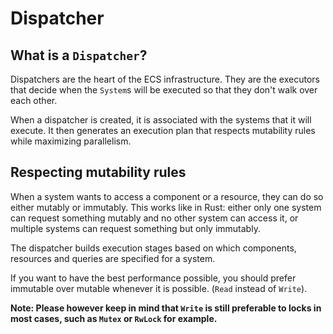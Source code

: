 # Dispatcher

## What is a `Dispatcher`?

Dispatchers are the heart of the ECS infrastructure. They are the executors that decide when the `System`s will be executed so that they don't walk over each other.

When a dispatcher is created, it is associated with the systems that it will execute. It then generates an execution plan that respects mutability rules while maximizing parallelism.

## Respecting mutability rules

When a system wants to access a component or a resource, they can do so either mutably or immutably. This works like in Rust: either only one system can request something mutably and no other system can access it, or multiple systems can request something but only immutably.

The dispatcher builds execution stages based on which components, resources and queries are specified for a system.

If you want to have the best performance possible, you should prefer immutable over mutable whenever it is possible. (`Read` instead of `Write`).

__Note: Please however keep in mind that `Write` is still preferable to locks in most cases, such as `Mutex` or `RwLock` for example.__
